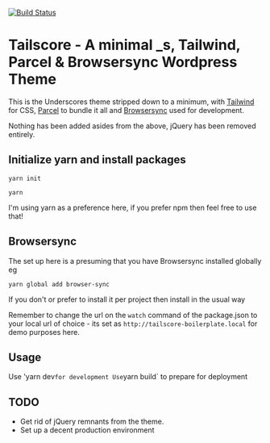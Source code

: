 [![Build Status](https://travis-ci.org/Automattic/_s.svg?branch=master)](https://travis-ci.org/Automattic/_s)

Tailscore - A minimal _s, Tailwind, Parcel & Browsersync Wordpress Theme
===

This is the Underscores theme stripped down to a minimum, with [Tailwind](https://tailwindcss.com/) for CSS, [Parcel](https://parceljs.org/) to bundle it all and [Browsersync](https://browsersync.io/) used for development.

Nothing has been added asides from the above, jQuery has been removed entirely. 


## Initialize yarn and install packages

`yarn init`

`yarn`

I'm using yarn as a preference here, if you prefer npm then feel free to use that!

## Browsersync

The set up here is a presuming that you have Browsersync installed globally eg

`yarn global add browser-sync`

If you don't or prefer to install it per project then install in the usual way

Remember to change the url on the `watch` command of the package.json to your local url of choice - its set as `http://tailscore-boilerplate.local` for demo purposes here.

## Usage

Use 'yarn dev` for development
Use `yarn build` to prepare for deployment

## TODO

- Get rid of jQuery remnants from the theme.
- Set up a decent production environment 

